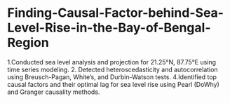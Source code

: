 # Finding-Causal-Factor-behind-Sea-Level-Rise-in-the-Bay-of-Bengal-Region
1.Conducted sea level analysis and projection for 21.25°N, 87.75°E using time series modeling. 2. Detected heteroscedasticity and autocorrelation using Breusch-Pagan, White’s, and Durbin-Watson tests. 4.Identified top causal factors and their optimal lag for sea level rise using Pearl (DoWhy) and Granger causality methods.
